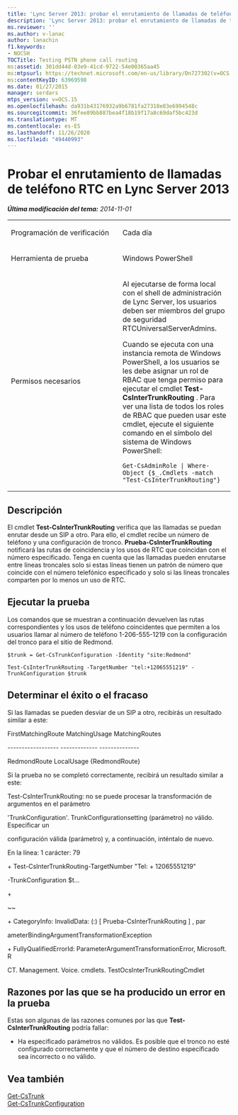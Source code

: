 ```yaml
---
title: 'Lync Server 2013: probar el enrutamiento de llamadas de teléfono RTC'
description: 'Lync Server 2013: probar el enrutamiento de llamadas de teléfono RTC.'
ms.reviewer: ''
ms.author: v-lanac
author: lanachin
f1.keywords:
- NOCSH
TOCTitle: Testing PSTN phone call routing
ms:assetid: 301dd44d-03e9-41cd-9722-54e00365aa45
ms:mtpsurl: https://technet.microsoft.com/en-us/library/Dn727302(v=OCS.15)
ms:contentKeyID: 63969598
ms.date: 01/27/2015
manager: serdars
mtps_version: v=OCS.15
ms.openlocfilehash: da931b43176932a9b6781fa27318e83e6994548c
ms.sourcegitcommit: 36fee89bb887bea4f18b19f17a8c69daf5bc423d
ms.translationtype: MT
ms.contentlocale: es-ES
ms.lasthandoff: 11/26/2020
ms.locfileid: "49440993"
---
```

# <a name="testing-pstn-phone-call-routing-in-lync-server-2013"></a>Probar el enrutamiento de llamadas de teléfono RTC en Lync Server 2013

<div data-xmlns="http://www.w3.org/1999/xhtml">

<div class="topic" data-xmlns="http://www.w3.org/1999/xhtml" data-msxsl="urn:schemas-microsoft-com:xslt" data-cs="https://msdn.microsoft.com/">

<div data-asp="https://msdn2.microsoft.com/asp">



</div>

<div id="mainSection">

<div id="mainBody">

<span> </span>

_**Última modificación del tema:** 2014-11-01_


<table>
<colgroup>
<col style="width: 50%" />
<col style="width: 50%" />
</colgroup>
<tbody>
<tr class="odd">
<td><p>Programación de verificación</p></td>
<td><p>Cada día</p></td>
</tr>
<tr class="even">
<td><p>Herramienta de prueba</p></td>
<td><p>Windows PowerShell</p></td>
</tr>
<tr class="odd">
<td><p>Permisos necesarios</p></td>
<td><p>Al ejecutarse de forma local con el shell de administración de Lync Server, los usuarios deben ser miembros del grupo de seguridad RTCUniversalServerAdmins.</p>
<p>Cuando se ejecuta con una instancia remota de Windows PowerShell, a los usuarios se les debe asignar un rol de RBAC que tenga permiso para ejecutar el cmdlet <strong>Test-CsInterTrunkRouting</strong> . Para ver una lista de todos los roles de RBAC que pueden usar este cmdlet, ejecute el siguiente comando en el símbolo del sistema de Windows PowerShell:</p>
<pre><code>Get-CsAdminRole | Where-Object {$_.Cmdlets -match &quot;Test-CsInterTrunkRouting&quot;}</code></pre></td>
</tr>
</tbody>
</table>


<div>

## <a name="description"></a>Descripción

El cmdlet **Test-CsInterTrunkRouting** verifica que las llamadas se puedan enrutar desde un SIP a otro. Para ello, el cmdlet recibe un número de teléfono y una configuración de tronco. **Prueba-CsInterTrunkRouting** notificará las rutas de coincidencia y los usos de RTC que coincidan con el número especificado. Tenga en cuenta que las llamadas pueden enrutarse entre líneas troncales solo si estas líneas tienen un patrón de número que coincide con el número telefónico especificado y solo si las líneas troncales comparten por lo menos un uso de RTC.

</div>

<div>

## <a name="running-the-test"></a>Ejecutar la prueba

Los comandos que se muestran a continuación devuelven las rutas correspondientes y los usos de teléfono coincidentes que permiten a los usuarios llamar al número de teléfono 1-206-555-1219 con la configuración del tronco para el sitio de Redmond.

    $trunk = Get-CsTrunkConfiguration -Identity "site:Redmond"
    
    Test-CsInterTrunkRouting -TargetNumber "tel:+12065551219" -TrunkConfiguration $trunk

</div>

<div>

## <a name="determining-success-or-failure"></a>Determinar el éxito o el fracaso

Si las llamadas se pueden desviar de un SIP a otro, recibirás un resultado similar a este:

FirstMatchingRoute MatchingUsage MatchingRoutes

\------------------ ------------- --------------

RedmondRoute LocalUsage {RedmondRoute}

Si la prueba no se completó correctamente, recibirá un resultado similar a este:

Test-CsInterTrunkRouting: no se puede procesar la transformación de argumentos en el parámetro

'TrunkConfiguration'. TrunkConfigurationsetting (parámetro) no válido. Especificar un

configuración válida (parámetro) y, a continuación, inténtalo de nuevo.

En la línea: 1 carácter: 79

\+ Test-CsInterTrunkRouting-TargetNumber "Tel: + 12065551219"

\-TrunkConfiguration $t...

\+

~~

\+ CategoryInfo: InvalidData: (:) \[ Prueba-CsInterTrunkRouting \] , par

ameterBindingArgumentTransformationException

\+ FullyQualifiedErrorId: ParameterArgumentTransformationError, Microsoft. R

CT. Management. Voice. cmdlets. TestOcsInterTrunkRoutingCmdlet

</div>

<div>

## <a name="reasons-why-the-test-might-have-failed"></a>Razones por las que se ha producido un error en la prueba

Estas son algunas de las razones comunes por las que **Test-CsInterTrunkRouting** podría fallar:

  - Ha especificado parámetros no válidos. Es posible que el tronco no esté configurado correctamente y que el número de destino especificado sea incorrecto o no válido.

</div>

<div>

## <a name="see-also"></a>Vea también


[Get-CsTrunk](https://docs.microsoft.com/powershell/module/skype/Get-CsTrunk)  
[Get-CsTrunkConfiguration](https://docs.microsoft.com/powershell/module/skype/Get-CsTrunkConfiguration)  
  

</div>

</div>

<span> </span>

</div>

</div>

</div>

